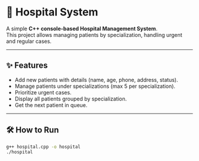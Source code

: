 # 🏥 Hospital System

A simple **C++ console-based Hospital Management System**.  
This project allows managing patients by specialization, handling urgent and regular cases.

---

## ✨ Features
- Add new patients with details (name, age, phone, address, status).
- Manage patients under specializations (max 5 per specialization).
- Prioritize urgent cases.
- Display all patients grouped by specialization.
- Get the next patient in queue.

---

## 🛠 How to Run
```bash
g++ hospital.cpp -o hospital
./hospital

